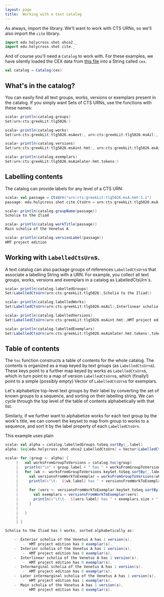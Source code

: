```yaml
---
layout: page
title:  Working with a text catalog
---
```



As always, import the library.  We'll want to work with CTS URNs, so we'll also  import the `cite` library.

```scala
import edu.holycross.shot.ohco2._
import edu.holycross.shot.cite._
```






And of course you'll need a `Catalog` to work with.  For these examples, we have silently loaded the CEX data from [this file](../sample-cex-catalog.txt) into a String called `cex`.

```scala
val catalog = Catalog(cex)
```


## What's in the catalog?

You can easily find all text groups, works, versions or exemplars present in the catalog.  If you simply want Sets of CTS URNs, use the functions with these names:

```scala
scala> println(catalog.groups)
Set(urn:cts:greekLit:tlg5026:)

scala> println(catalog.works)
Set(urn:cts:greekLit:tlg5026.msAext:, urn:cts:greekLit:tlg5026.msAil:, urn:cts:greekLit:tlg5026.msAim:, urn:cts:greekLit:tlg5026.msAimlater:, urn:cts:greekLit:tlg5026.msA:, urn:cts:greekLit:tlg5026.msAint:)

scala> println(catalog.versions)
Set(urn:cts:greekLit:tlg5026.msAint.hmt:, urn:cts:greekLit:tlg5026.msAim.hmt:, urn:cts:greekLit:tlg5026.msA.hmt:, urn:cts:greekLit:tlg5026.msAext.hmt:, urn:cts:greekLit:tlg5026.msAimlater.hmt:, urn:cts:greekLit:tlg5026.msAil.hmt:)

scala> println(catalog.exemplars)
Set(urn:cts:greekLit:tlg5026.msAimlater.hmt.tokens:)
```

## Labelling contents

The catalog can provide labels for any level of a CTS URN:

```scala
scala> val passage = CtsUrn("urn:cts:greekLit:tlg5026.msA.hmt:1.1")
passage: edu.holycross.shot.cite.CtsUrn = urn:cts:greekLit:tlg5026.msA.hmt:1.1

scala> println(catalog.groupName(passage))
Scholia to the Iliad

scala> println(catalog.workTitle(passage))
Main scholia of the Venetus A

scala> println(catalog.versionLabel(passage))
HMT project edition
```


## Working with `LabelledCtsUrn`s.

A text catalog can also package groups of references `LabelledCtsUrn`s that associate a labelling String with a URN.  For example, you collect all text groups, works, versions and exemplars in a catalog as LabelledCtsUrn`s.

```scala
scala> println(catalog.labelledGroups)
Set(LabelledCtsUrn(urn:cts:greekLit:tlg5026:,Scholia to the Iliad))

scala> println(catalog.labelledWorks)
Set(LabelledCtsUrn(urn:cts:greekLit:tlg5026.msAil:,Interlinear scholia of the Venetus A), LabelledCtsUrn(urn:cts:greekLit:tlg5026.msAimlater:,Later intermarginal scholia of the Venetus A), LabelledCtsUrn(urn:cts:greekLit:tlg5026.msAint:,Interior scholia of the Venetus A), LabelledCtsUrn(urn:cts:greekLit:tlg5026.msAext:,Exterior scholia of the Venetus A), LabelledCtsUrn(urn:cts:greekLit:tlg5026.msAim:,Intermarginal scholia of the Venetus A), LabelledCtsUrn(urn:cts:greekLit:tlg5026.msA:,Main scholia of the Venetus A))

scala> println(catalog.labelledVersions)
Set(LabelledCtsUrn(urn:cts:greekLit:tlg5026.msAint.hmt:,HMT project edition), LabelledCtsUrn(urn:cts:greekLit:tlg5026.msAimlater.hmt:,HMT project edition), LabelledCtsUrn(urn:cts:greekLit:tlg5026.msAil.hmt:,HMT project edition), LabelledCtsUrn(urn:cts:greekLit:tlg5026.msAext.hmt:,HMT project edition), LabelledCtsUrn(urn:cts:greekLit:tlg5026.msA.hmt:,HMT project edition), LabelledCtsUrn(urn:cts:greekLit:tlg5026.msAim.hmt:,HMT project edition))

scala> println(catalog.labelledExemplars)
Set(LabelledCtsUrn(urn:cts:greekLit:tlg5026.msAimlater.hmt.tokens:,tokenized exemplar))
```

## Table of contents

The `toc` function constructs a table of contents for the whole catalog.  The contents is organized as a map keyed  by text groups (as  `LabelledCtsUrn`s).  These keys point to a further map keyed by works as `LabelledCtsUrn`s, which in turn point to a map of version `LabelledCtsUrn`s, which (finally!) point to a simple (possibly empty) Vector of `LabelledCtsUrn`s for exemplars.

Let's alphabetize top-level text groups by their label by converting the set of known groups to a sequence, and sorting on their labelling string. We can cycle through the top level of the table of contents alphabetically with that list.

Similarly, if we further want to alphabetize works for each text group by the work's title, we can convert the keyset to map from group to works to a sequence, and sort it by the label property of each `LabelledCtsUrn`.

This example uses plain

```scala
scala> val alpha = catalog.labelledGroups.toSeq.sortBy(_.label)
alpha: Seq[edu.holycross.shot.ohco2.LabelledCtsUrn] = Vector(LabelledCtsUrn(urn:cts:greekLit:tlg5026:,Scholia to the Iliad))

scala> for (group <- alpha) {
     |   val worksFromGroupToVersions = catalog.toc(group)
     |   println("\n" + group.label + " has " + worksFromGroupToVersions.size + " works, sorted alphabetically as:\n")
     |   for (wk <- worksFromGroupToVersions.keySet.toSeq.sortBy(_.label)) {
     |     val versionsFromWorkToExemplar = worksFromGroupToVersions(wk)
     |     println(s"\t-  ${wk.label} has " + versionsFromWorkToExemplar.size + " version(s).")
     | 
     |     for (vers <- versionsFromWorkToExemplar.keySet.toSeq.sortBy(_.label) ) {
     |       val exemplars = versionsFromWorkToExemplar(vers)
     |       println(s"\t\t-  ${vers.label} has " + exemplars.size + " exemplar(s).")
     |     }
     | 
     |   }
     | 
     | }

Scholia to the Iliad has 6 works, sorted alphabetically as:

	-  Exterior scholia of the Venetus A has 1 version(s).
		-  HMT project edition has 0 exemplar(s).
	-  Interior scholia of the Venetus A has 1 version(s).
		-  HMT project edition has 0 exemplar(s).
	-  Interlinear scholia of the Venetus A has 1 version(s).
		-  HMT project edition has 0 exemplar(s).
	-  Intermarginal scholia of the Venetus A has 1 version(s).
		-  HMT project edition has 0 exemplar(s).
	-  Later intermarginal scholia of the Venetus A has 1 version(s).
		-  HMT project edition has 1 exemplar(s).
	-  Main scholia of the Venetus A has 1 version(s).
		-  HMT project edition has 0 exemplar(s).
```

